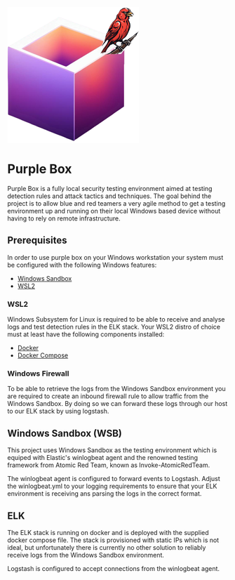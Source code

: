 ![Purplebox](purplebox.png)

# Purple Box
Purple Box is a fully local security testing environment aimed at testing detection rules and attack tactics and techniques. The goal behind the project is to allow blue and red teamers a very agile method to get a testing environment up and running on their local Windows based device without having to rely on remote infrastructure.

## Prerequisites
In order to use purple box on your Windows workstation your system must be configured with the following Windows features:
- [Windows Sandbox](https://learn.microsoft.com/en-us/windows/security/application-security/application-isolation/windows-sandbox/windows-sandbox-overview#installation)
- [WSL2](https://learn.microsoft.com/en-us/windows/wsl/install)

### WSL2
Windows Subsystem for Linux is required to be able to receive and analyse logs and test detection rules in the ELK stack. Your WSL2 distro of choice must at least have the following components installed:
- [Docker](https://docs.docker.com/engine/install/)
- [Docker Compose](https://docs.docker.com/compose/install/linux/)

### Windows Firewall
To be able to retrieve the logs from the Windows Sandbox environment you are required to create an inbound firewall rule to allow traffic from the Windows Sandbox. By doing so we can forward these logs through our host to our ELK stack by using logstash.

## Windows Sandbox (WSB)
This project uses Windows Sandbox as the testing environment which is equiped with Elastic's winlogbeat agent and the renowned testing framework from Atomic Red Team, known as Invoke-AtomicRedTeam.

The winlogbeat agent is configured to forward events to Logstash. Adjust the winlogbeat.yml to your logging requirements to ensure that your ELK environment is receiving ans parsing the logs in the correct format.

## ELK
The ELK stack is running on docker and is deployed with the supplied docker compose file. The stack is provisioned with static IPs which is not ideal, but unfortunately there is currently no other solution to reliably receive logs from the Windows Sandbox environment. 

Logstash is configured to accept connections from the winlogbeat agent.